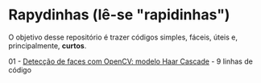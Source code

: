 # Rapydinhas (lê-se "rapidinhas")
O objetivo desse repositório é trazer códigos simples, fáceis, úteis e, principalmente, **curtos**.

01 - [Detecção de faces com OpenCV: modelo Haar Cascade](https://repl.it/@Patotricks15/DeteccaofacesHaarcascade-Rapydinhas-01) - 9 linhas de código
